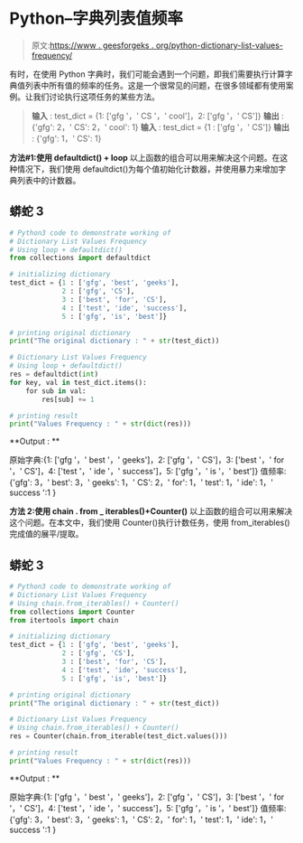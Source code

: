 # Python–字典列表值频率

> 原文:[https://www . geesforgeks . org/python-dictionary-list-values-frequency/](https://www.geeksforgeeks.org/python-dictionary-list-values-frequency/)

有时，在使用 Python 字典时，我们可能会遇到一个问题，即我们需要执行计算字典值列表中所有值的频率的任务。这是一个很常见的问题，在很多领域都有使用案例。让我们讨论执行这项任务的某些方法。

> **输入** : test_dict = {1: ['gfg '，' CS '，' cool']，2: ['gfg '，' CS']}
> **输出** : {'gfg': 2，' CS': 2，' cool': 1}
> **输入** : test_dict = {1 : ['gfg '，' CS']}
> **输出** : {'gfg': 1，' CS': 1}

**方法#1:使用 defaultdict() + loop**
以上函数的组合可以用来解决这个问题。在这种情况下，我们使用 defaultdict()为每个值初始化计数器，并使用暴力来增加字典列表中的计数器。

## 蟒蛇 3

```py
# Python3 code to demonstrate working of
# Dictionary List Values Frequency
# Using loop + defaultdict()
from collections import defaultdict

# initializing dictionary
test_dict = {1 : ['gfg', 'best', 'geeks'],
             2 : ['gfg', 'CS'],
             3 : ['best', 'for', 'CS'],
             4 : ['test', 'ide', 'success'],
             5 : ['gfg', 'is', 'best']}

# printing original dictionary
print("The original dictionary : " + str(test_dict))

# Dictionary List Values Frequency
# Using loop + defaultdict()
res = defaultdict(int)
for key, val in test_dict.items():
    for sub in val:
        res[sub] += 1

# printing result
print("Values Frequency : " + str(dict(res)))
```

**Output : **

原始字典:{1: ['gfg '，' best '，' geeks']，2: ['gfg '，' CS']，3: ['best '，' for '，' CS']，4: ['test '，' ide '，' success']，5: ['gfg '，' is '，' best']}
值频率:{'gfg': 3，' best': 3，' geeks': 1，' CS': 2，' for': 1，' test': 1，' ide': 1，' success ':1 }

**方法 2:使用 chain . from _ iterables()+Counter()**
以上函数的组合可以用来解决这个问题。在本文中，我们使用 Counter()执行计数任务，使用 from_iterables()完成值的展平/提取。

## 蟒蛇 3

```py
# Python3 code to demonstrate working of
# Dictionary List Values Frequency
# Using chain.from_iterables() + Counter()
from collections import Counter
from itertools import chain

# initializing dictionary
test_dict = {1 : ['gfg', 'best', 'geeks'],
             2 : ['gfg', 'CS'],
             3 : ['best', 'for', 'CS'],
             4 : ['test', 'ide', 'success'],
             5 : ['gfg', 'is', 'best']}

# printing original dictionary
print("The original dictionary : " + str(test_dict))

# Dictionary List Values Frequency
# Using chain.from_iterables() + Counter()
res = Counter(chain.from_iterable(test_dict.values()))

# printing result
print("Values Frequency : " + str(dict(res)))
```

**Output : **

原始字典:{1: ['gfg '，' best '，' geeks']，2: ['gfg '，' CS']，3: ['best '，' for '，' CS']，4: ['test '，' ide '，' success']，5: ['gfg '，' is '，' best']}
值频率:{'gfg': 3，' best': 3，' geeks': 1，' CS': 2，' for': 1，' test': 1，' ide': 1，' success ':1 }